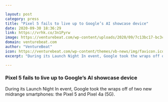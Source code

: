 ```yaml
---

layout: post
category: press
title: "Pixel 5 fails to live up to Google’s AI showcase device"
date: 2020-09-30 18:36:29
link: https://vrhk.co/3n1Pyrw
image: https://venturebeat.com/wp-content/uploads/2020/09/7c13bc17-bc3c-4b4e-89e9-316e4bce3df1-e1601487811424.png?w=1200&strip=all
domain: venturebeat.com
author: "VentureBeat"
icon: https://venturebeat.com/wp-content/themes/vb-news/img/favicon.ico
excerpt: "During its Launch Night In event, Google took the wraps off of two new midrange smartphones: the Pixel 5 and Pixel 4a (5G)."

---
```


### Pixel 5 fails to live up to Google’s AI showcase device

During its Launch Night In event, Google took the wraps off of two new midrange smartphones: the Pixel 5 and Pixel 4a (5G).